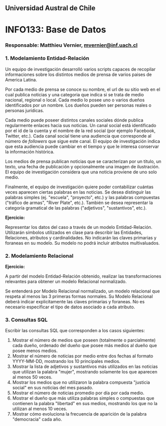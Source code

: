 ## Universidad Austral de Chile

# INFO133: Base de Datos

### Responsable: Matthieu Vernier, mvernier@inf.uach.cl

### 1. Modelamiento Entidad-Relación

Un equipo de investigación desarrolló varios scripts capaces de recopilar informaciones sobre los distintos medios de prensa de varios paises de America Latina.

Por cada medio de prensa se conoce su nombre, el url de su sitio web en el cual publica noticias y una categoria que indica si se trata de medio nacional, regional o local. Cada medio lo posee uno o varios dueños identificados por un nombre. Los dueños pueden ser personas reales o personas jurídicas.

Cada medio puede poseer distintos canales sociales dónde publica regularmente enlaces hacia sus noticias. Un canal social está identificado por el id de la cuenta y el nombre de la red social (por ejemplo Facebook, Twitter, etc.). Cada canal social tiene una audiencia que corresponde al número de _followers_ que sigue este canal. El equipo de investigación indica que esta audiencia puede cambiar en el tiempo y que le interesa conservar la información histórica.

Los medios de prensa publican noticias que se caracterizan por un titulo, un texto, una fecha de publicación y opcionalmente una imagen de ilustración. El equipo de investigación considera que una noticia proviene de uno solo medio.

Finalmente, el equipo de investigación quiere poder contabilizar cuántas veces aparecen ciertas palabras en las noticias. Se desea distinguir las palabras simples (ej. "escuela", "proyecto", etc.) y las palabras compuestas ("tráfico de armas", "River Plate", etc.). También se desea representar la categoría gramatical de las palabras ("adjetivos", "sustantivos", etc.).


**Ejercicio:**

Representar los datos del caso a través de un modelo Entidad-Relación. Utilizarán símbolos utilizados en clase para describir las Entidades, Relaciones, atributos y cardinalidades. 
No indicarán las claves primarias y foraneas en su modelo. Su modelo no podrá incluir atributos multivaluados.

### 2. Modelamiento Relacional

**Ejercicio:**

A partir del modelo Entidad-Relación obtenido, realizar las transformaciones relevantes para obtener un modelo Relacional normalizado.

Se entenderá por Modelo Relacional normalizado, un modelo relacional que respeta al menos las 3 primeras formas normales.
Su Modelo Relacional deberá indicar explicitamente las claves primarias y foraneas. No es necesario especificar el tipo de datos asociado a cada atributo.

### 3. Consultas SQL

Escribir las consultas SQL que corresponden a los casos siguientes:

1. Mostrar el número de medios que poseen (totalmente o parcialmente) cada dueño, ordenado del dueño que posee más medios al dueño que posee menos medios.
2. Mostrar el número de noticias por medio entre dos fechas al formato YYYY-MM-DD, mostrando los 10 principales medios.
3. Mostrar la lista de adjetivos y sustantivos más utilizados en las noticias que utilizan la palabra "mujer", mostrando solamente los que aparecen al menos 50 veces.
4. Mostrar los medios que no utilizaron la palabra compuesta "justicia social" en sus noticias del mes pasado.
5. Mostrar el número de noticias promedio por día por cada medio.
6. Mostrar el dueño que más utiliza palabras simples o compuestas que contienen la palabra "libertad" en sus medios, mostrando los que no la utilizan al menos 10 veces.
7. Mostrar cómo evoluciona la frecuencia de aparición de la palabra "democracia" cada año.
